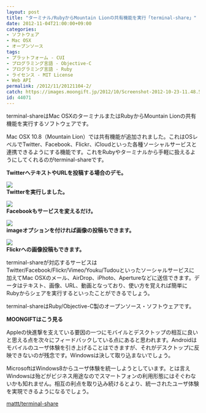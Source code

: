 ```yaml
---
layout: post
title: "ターミナル/RubyからMountain Lionの共有機能を実行「terminal-share」"
date: 2012-11-04T21:00:00+09:00
categories:
- ソフトウェア
- Mac OSX
- オープンソース
tags: 
- プラットフォーム - CUI
- プログラミング言語 - Objective-C
- プログラミング言語 - Ruby
- ライセンス - MIT License
- Web API
permalink: /2012/11/20121104-2/
catch: https://images.moongift.jp/2012/10/Screenshot-2012-10-23-11.48.51_thumb.png
id: 44071
---
```

terminal-shareはMac OSXのターミナルまたはRubyからMountain Lionの共有機能を実行するソフトウェアです。

  

Mac OSX 10.8（Mountain Lion）では共有機能が追加されました。これはOSレベルでTwitter、Facebook、Flickr、iCloudといった各種ソーシャルサービスと連携できるようにする機能です。これをRubyやターミナルから手軽に扱えるようにしてくれるのがterminal-shareです。

  

<script src="https://gist.github.com/3936664.js"></script>

**TwitterへテキストやURLを投稿する場合のデモ。**

  

[![](https://images.moongift.jp/2012/10/Screenshot-2012-10-23-11.42.28_thumb.png)](https://images.moongift.jp/2012/10/Screenshot-2012-10-23-11.42.28.png)  
**Twitterを実行しました。**

  

[![](https://images.moongift.jp/2012/10/Screenshot-2012-10-23-11.48.12_thumb.png)](https://images.moongift.jp/2012/10/Screenshot-2012-10-23-11.48.12.png)  
**Facebookもサービスを変えるだけ。**

  

[![](https://images.moongift.jp/2012/10/Screenshot-2012-10-23-11.48.51_thumb.png)](https://images.moongift.jp/2012/10/Screenshot-2012-10-23-11.48.51.png)  
**imageオプションを付ければ画像の投稿もできます。**

  

[![](https://images.moongift.jp/2012/10/Screenshot-2012-10-23-11.49.08_thumb.png)](https://images.moongift.jp/2012/10/Screenshot-2012-10-23-11.49.08.png)  
**Flickrへの画像投稿もできます。**

  

terminal-shareが対応するサービスはTwitter/Facebook/Flickr/Vimeo/Youku/Tudouといったソーシャルサービスに加えてMac OSXのメール、AirDrop、iPhoto、Apertureなどに送信できます。データはテキスト、画像、URL、動画となっており、使い方を覚えれば簡単にRubyからシェアを実行するといったことができるでしょう。

  

terminal-shareはRuby/Objective-C製のオープンソース・ソフトウェアです。

  
  
  

**MOONGIFTはこう見る**

  

Appleの快進撃を支えている要因の一つにモバイルとデスクトップの相互に良いと思える点を次々にフィードバックしている点にあると思われます。Androidはモバイルのユーザ体験を引き上げることはできますが、それがデスクトップに反映できないのが残念です。Windowsは決して取り込まないでしょう。

  

MicrosoftはWindows8からユーザ体験を統一しようとしています。とは言えWindowsは殆どがビジネス用途なのでスマートフォンの利用形態にはそぐわないかも知れません。相互の利点を取り込み続けるとより、統一されたユーザ体験を実現できるようになるでしょう。

  

[mattt/terminal-share](https://github.com/mattt/terminal-share)

